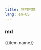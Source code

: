 ```yaml
---
title: 呵呵呵额
lang: en-US
---
```


### md



<div v-for="item in list" :key="item.path">
  <router-link target="_blank" :to="{name:item.name}">
    {{item.name}}
  </router-link>
</div>

<script setup lang="ts">
  const router=useRouter();
  const routes=router.getRoutes()
  const md=routes.filter(item=>{
    return item.path.startsWith('/md');
  })
  console.log(md)
  const list=ref(md)
</script>
